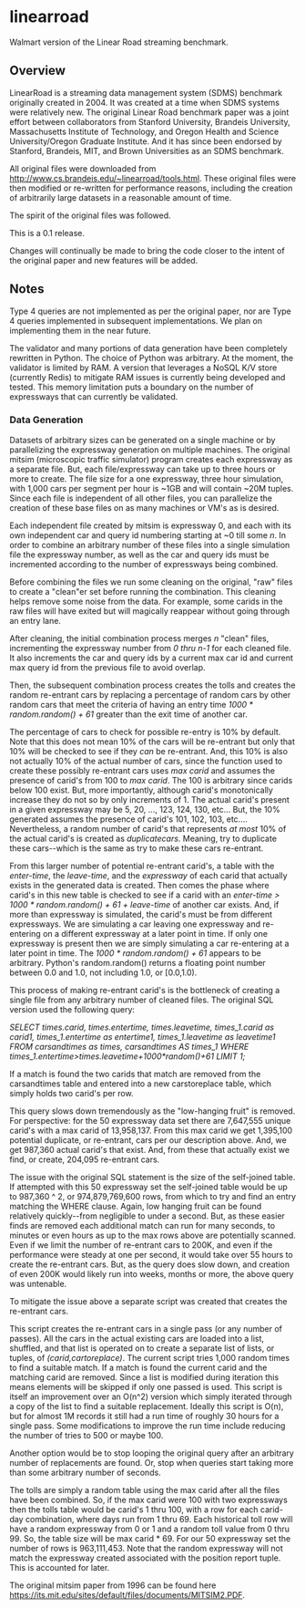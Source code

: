 # linearroad
Walmart version of the Linear Road streaming benchmark.

## Overview
LinearRoad is a streaming data management system (SDMS) benchmark originally created in 2004.
It was created at a time when SDMS systems were relatively new.
The original Linear Road benchmark paper was a joint effort between collaborators from Stanford University, Brandeis University, Massachusetts Institute of Technology, and Oregon Health and Science University/Oregon Graduate Institute.  And it has since been endorsed by Stanford, Brandeis, MIT, and Brown Universities as an SDMS benchmark.

All original files were downloaded from http://www.cs.brandeis.edu/~linearroad/tools.html.
These original files were then modified or re-written for performance reasons, including the creation of arbitrarily large datasets in a reasonable amount of time.

The spirit of the original files was followed.

This is a 0.1 release.

Changes will continually be made to bring the code closer to the intent of the original paper and new features will be added.

## Notes
Type 4 queries are not implemented as per the original paper, nor are Type 4 queries implemented in subsequent implementations.  We plan on implementing them in the near future.

The validator and many portions of data generation have been completely rewritten in Python.  The choice of Python was arbitrary.  At the moment, the validator is limited by RAM.  A version that leverages a NoSQL K/V store (currently Redis) to mitigate RAM issues is currently being developed and tested.  This memory limitation puts a boundary on the number of expressways that can currently be validated.

### Data Generation
Datasets of arbitrary sizes can be generated on a single machine or by parallelizing the expressway generation on multiple machines.  The original mitsim (microscopic traffic simulator) program creates each expressway as a separate file.  But, each file/expressway can take up to three hours or more to create.  The file size for a one expressway, three hour simulation, with 1,000 cars per segment per hour is ~1GB and will contain ~20M tuples.  Since each file is independent of all other files, you can parallelize the creation of these base files on as many machines or VM's as is desired.  

Each independent file created by mitsim is expressway 0, and each with its own independent car and query id numbering starting at ~0 till some _n_.  In order to combine an arbitrary number of these files into a single simulation file the expressway number, as well as the car and query ids must be incremented according to the number of expressways being combined.

Before combining the files we run some cleaning on the original, "raw" files to create a "clean"er set before running the combination.  This cleaning helps remove some noise from the data.  For example, some carids in the raw files will have exited but will magically reappear without going through an entry lane.

After cleaning, the initial combination process merges _n_ "clean" files, incrementing the expressway number from _0 thru n-1_ for each cleaned file.  It also increments the car and query ids by a current max car id and current max query id from the previous file to avoid overlap.

Then, the subsequent combination process creates the tolls and creates the random re-entrant cars by replacing a percentage of random cars by other random cars that meet the criteria of having an entry time _1000 * random.random() + 61_ greater than the exit time of another car.

The percentage of cars to check for possible re-entry is 10% by default.  Note that this does not mean 10% of the cars will be re-entrant but only that 10% will be checked to see if they _can_ be re-entrant.  And, this 10% is also not actually 10% of the actual number of cars, since the function used to create these possibly re-entrant cars uses _max carid_ and assumes the presence of carid's from 100 to _max carid_.  The 100 is arbitrary since carids below 100 exist.  But, more importantly, although carid's monotonically increase they do not so by only increments of 1.  The actual carid's present in a given expressway may be 5, 20, ..., 123, 124, 130, etc...  But, the 10% generated assumes the presence of  carid's 101, 102, 103, etc....  Nevertheless, a random number of carid's that represents _at most_ 10% of the actual carid's is created as _duplicatecars_.  Meaning, try to duplicate these cars--which is the same as try to make these cars re-entrant.

From this larger number of potential re-entrant carid's, a table with the _enter-time_, the _leave-time_, and the _expressway_ of each carid that actually exists in the generated data is created.  Then comes the phase where carid's in this new table is checked to see if a carid with an _enter-time > 1000 * random.random() + 61 + leave-time_ of another car exists.  And, if more than expressway is simulated, the carid's must be from different expressways.  We are simulating a car leaving one expressway and re-entering on a different expressway at a later point in time.  If only one expressway is present then we are simply simulating a car re-entering at a later point in time.  The _1000 * random.random() + 61_ appears to be arbitrary.  Python's random.random() returns a floating point number between 0.0 and 1.0, not including 1.0, or [0.0,1.0).

This process of making re-entrant carid's is the bottleneck of creating a single file from any arbitrary number of cleaned files.  The original SQL version used the following query:

_SELECT times.carid, times.entertime, times.leavetime, times_1.carid as carid1, times_1.entertime as entertime1, times_1.leavetime as leavetime1
FROM carsandtimes as times, carsandtimes AS times_1
WHERE times_1.entertime>times.leavetime+1000*random()+61
LIMIT 1;_

If a match is found the two carids that match are removed from the carsandtimes table and entered into a new carstoreplace table, which simply holds two carid's per row.

This query slows down tremendously as the "low-hanging fruit" is removed.  For perspective: for the 50 expressway data set there are 7,647,555 unique carid's with a max carid of 13,958,137.  From this max carid we get 1,395,100 potential duplicate, or re-entrant, cars per our description above.  And, we get 987,360 actual carid's that exist.  And, from these that actually exist we find, or create, 204,095 re-entrant cars.

The issue with the original SQL statement is the size of the self-joined table.  If attempted with this 50 expressway set the self-joined table would be up to 987,360 ^ 2, or 974,879,769,600 rows, from which to try and find an entry matching the WHERE clause.  Again, low hanging fruit can be found relatively quickly--from negligible to under a second.  But, as these easier finds are removed each additional match can run for many seconds, to minutes or even hours as up to the max rows above are potentially scanned.  Even if we limit the number of re-entrant cars to 200K, and even if the performance were steady at one per second, it would take over 55 hours to create the re-entrant cars.  But, as the query does slow down, and creation of even 200K would likely run into weeks, months or more, the above query was untenable.

To mitigate the issue above a separate script was created that creates the re-entrant cars.

This script creates the re-entrant cars in a single pass (or any number of passes).
All the cars in the actual existing cars are loaded into a list, shuffled, and that list is operated on to create a separate list of lists, or tuples, of _(carid,cartoreplace)_.
The current script tries 1,000 random times to find a suitable match.  If a match is found the current carid and the matching carid are removed.  Since a list is modified during iteration this means elements will be skipped if only one passed is used.  This script is itself an improvement over an O(n^2) version which simply iterated through a copy of the list to find a suitable replacement.  Ideally this script is O(n), but for almost 1M records it still had a run time of roughly 30 hours for a single pass.  Some modifications to improve the run time include reducing the number of tries to 500 or maybe 100.

Another option would be to stop looping the original query after an arbitrary number of replacements are found.  Or, stop when queries start taking more than some arbitrary number of seconds.

The tolls are simply a random table using the max carid after all the files have been combined.  So, if the max carid were 100 with two expressways then the tolls table would be carid's 1 thru 100, with a row for each carid-day combination, where days run from 1 thru 69.  Each historical toll row will have a random expressway from 0 or 1 and a random toll value from 0 thru 99.  So, the table size will be max carid * 69.  For our 50 expressway set the number of rows is 963,111,453.  Note that the random expressway will not match the expressway created associated with the position report tuple.  This is accounted for later.   

The original mitsim paper from 1996 can be found here https://its.mit.edu/sites/default/files/documents/MITSIM2.PDF.
